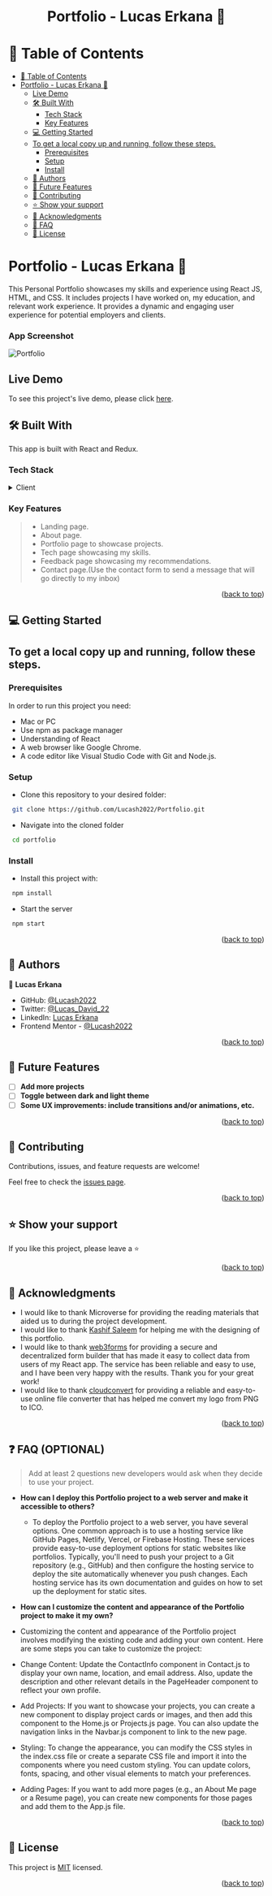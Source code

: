 <a name="readme-top"></a>

<h1 align='center'> Portfolio - Lucas Erkana 🤘 </h1>


<!-- TABLE OF CONTENTS -->

# 📗 Table of Contents

- [📗 Table of Contents](#-table-of-contents)
- [ Portfolio - Lucas Erkana 🤘](#-about-project-)
	- [Live Demo](#live-demo)
	- [🛠 Built With ](#-built-with-)
		- [Tech Stack ](#tech-stack-)
		- [Key Features ](#key-features-)
	- [💻 Getting Started ](#-getting-started-)
	- [To get a local copy up and running, follow these steps.](#to-get-a-local-copy-up-and-running-follow-these-steps)
		- [Prerequisites](#prerequisites)
		- [Setup](#setup)
		- [Install](#install)
	- [👥 Authors ](#-authors-)
	- [🔭 Future Features ](#-future-features-)
	- [🤝 Contributing ](#-contributing-)
	- [⭐️ Show your support ](#️-show-your-support-)
	- [🙏 Acknowledgments ](#-acknowledgments-)
 	- [🙏 FAQ ](#-faq-)
	- [📝 License ](#-license-)

<!-- PROJECT DESCRIPTION -->

# Portfolio - Lucas Erkana 🤘 <a name="about-project"></a>

This Personal Portfolio showcases my skills and experience using React JS, HTML, and CSS. It includes projects I have worked on, my education, and relevant work experience. It provides a dynamic and engaging user experience for potential employers and clients.

### App Screenshot
![Portfolio](https://github.com/Lucash2022/Portfolio/assets/41428579/3ecda523-a997-4ccb-a518-15be92d8cad3)


## Live Demo

To see this project's live demo, please click [here](https://lucas-erkana-portfolio.vercel.app/).

## 🛠 Built With <a name="built-with"></a>

This app is built with React and Redux.

### Tech Stack <a name="tech-stack"></a>

<details>
  <summary>Client</summary>
  <ul>
    <li><a href="https://reactjs.org/">React.js</a></li>
  </ul>
</details>

### Key Features <a name="key-features"></a>

> - Landing page.
> - About page.
> - Portfolio page to showcase projects.
> - Tech page showcasing my skills.
> - Feedback page showcasing my recommendations.
> - Contact page.(Use the contact form to send a message that will go directly to my inbox)

<p align="right">(<a href="#readme-top">back to top</a>)</p>

<!-- GETTING STARTED -->

## 💻 Getting Started <a name="getting-started"></a>

## To get a local copy up and running, follow these steps.

### Prerequisites

In order to run this project you need:

- Mac or PC
- Use npm as package manager
- Understanding of React
- A web browser like Google Chrome.
- A code editor like Visual Studio Code with Git and Node.js.

### Setup

- Clone this repository to your desired folder:

```sh
 git clone https://github.com/Lucash2022/Portfolio.git
```

- Navigate into the cloned folder

```sh
 cd portfolio

```

### Install

- Install this project with:

```sh
 npm install
```

- Start the server

```sh
 npm start
```

<p align="right">(<a href="#readme-top">back to top</a>)</p>

<!-- AUTHORS -->

## 👥 Authors <a name="authors"></a>

👤 **Lucas Erkana**

- GitHub: [@Lucash2022](https://github.com/Lucash2022)
- Twitter: [@Lucas_David_22](https://twitter.com/@Lucas_David_22)
- LinkedIn: [Lucas Erkana](https://www.linkedin.com/in/lucas-erkana/)
- Frontend Mentor - [@Lucash2022](https://www.frontendmentor.io/profile/Lucash2022)

<p align="right">(<a href="#readme-top">back to top</a>)</p>

<!-- FUTURE FEATURES -->

## 🔭 Future Features <a name="future-features"></a>

- [ ] **Add more projects**
- [ ] **Toggle between dark and light theme**
- [ ] **Some UX improvements: include transitions and/or animations, etc.**

<p align="right">(<a href="#readme-top">back to top</a>)</p>

<!-- CONTRIBUTING -->

## 🤝 Contributing <a name="contributing"></a>

Contributions, issues, and feature requests are welcome!

Feel free to check the [issues page](https://github.com/Lucash2022/Portfolio/issues).

<p align="right">(<a href="#readme-top">back to top</a>)</p>

<!-- SUPPORT -->

## ⭐️ Show your support <a name="support"></a>

If you like this project, please leave a ⭐️

<p align="right">(<a href="#readme-top">back to top</a>)</p>

<!-- ACKNOWLEDGEMENTS -->

## 🙏 Acknowledgments <a name="acknowledgements"></a>

- I would like to thank Microverse for providing the reading materials that aided us to during the project development.
- I would like to thank [Kashif Saleem](https://github.com/Kashif-Saleem-Ghuman) for helping me with the designing of this portfolio.
- I would like to thank [web3forms](https://web3forms.com/) for providing a secure and decentralized form builder that has made it easy to collect data from users of my React app. The service has been reliable and easy to use, and I have been very happy with the results. Thank you for your great work!
- I would like to thank [cloudconvert](https://cloudconvert.com/) for providing a reliable and easy-to-use online file converter that has helped me convert my logo from PNG to ICO.

<p align="right">(<a href="#readme-top">back to top</a>)</p>

## ❓ FAQ (OPTIONAL) <a name="faq"></a>

> Add at least 2 questions new developers would ask when they decide to use your project.

- **How can I deploy this Portfolio project to a web server and make it accessible to others?**

  - To deploy the Portfolio project to a web server, you have several options. One common approach is to use a hosting service like GitHub Pages, Netlify, Vercel, or Firebase Hosting. These services provide easy-to-use deployment options for static websites like portfolios. Typically, you'll need to push your project to a Git repository (e.g., GitHub) and then configure the hosting service to deploy the site automatically whenever you push changes. Each hosting service has its own documentation and guides on how to set up the deployment for static sites.

- **How can I customize the content and appearance of the Portfolio project to make it my own?**

- Customizing the content and appearance of the Portfolio project involves modifying the existing code and adding your own content. Here are some steps you can take to customize the project:

- Change Content: Update the ContactInfo component in Contact.js to display your own name, location, and email address. Also, update the description and other relevant details in the PageHeader component to reflect your own profile.

- Add Projects: If you want to showcase your projects, you can create a new component to display project cards or images, and then add this component to the Home.js or Projects.js page. You can also update the navigation links in the Navbar.js component to link to the new page.

- Styling: To change the appearance, you can modify the CSS styles in the index.css file or create a separate CSS file and import it into the components where you need custom styling. You can update colors, fonts, spacing, and other visual elements to match your preferences.

- Adding Pages: If you want to add more pages (e.g., an About Me page or a Resume page), you can create new components for those pages and add them to the App.js file.

<p align="right">(<a href="#readme-top">back to top</a>)</p>

<!-- LICENSE -->

## 📝 License <a name="license"></a>

This project is [MIT](./LICENSE) licensed.

<p align="right">(<a href="#readme-top">back to top</a>)</p>
